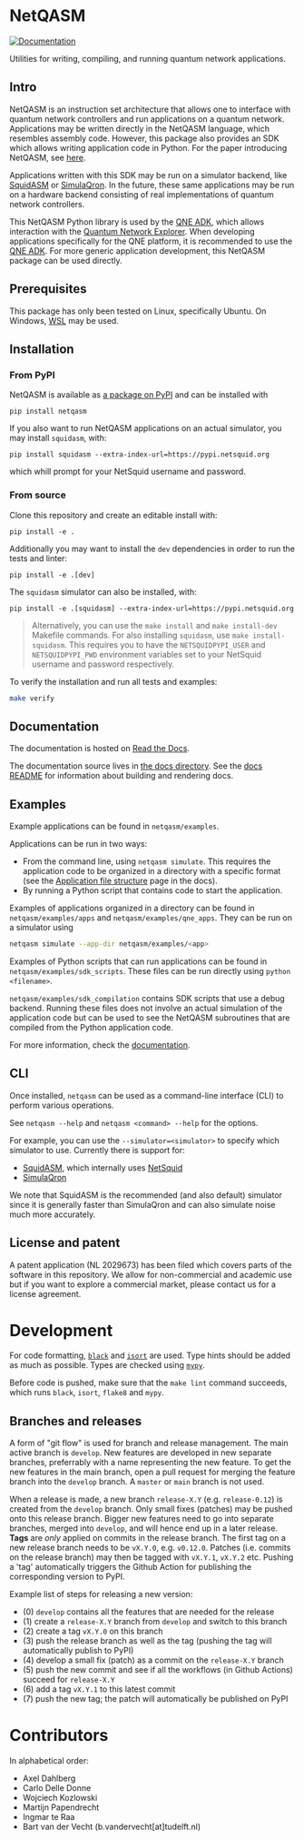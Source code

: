 # NetQASM
[![Documentation](https://readthedocs.org/projects/netqasm/badge/?version=latest)](https://netqasm.readthedocs.io/en/latest/?badge=latest)

Utilities for writing, compiling, and running quantum network applications.

## Intro
NetQASM is an instruction set architecture that allows one to interface with quantum network controllers and run applications on a quantum network. Applications may be written directly in the NetQASM language, which resembles assembly code. However, this package also provides an SDK which allows writing application code in Python.
For the paper introducing NetQASM, see [here](https://arxiv.org/abs/2111.09823).

Applications written with this SDK may be run on a simulator backend, like [SquidASM](https://github.com/QuTech-Delft/squidasm) or [SimulaQron](https://github.com/SoftwareQuTech/SimulaQron). In the future, these same applications may be run on a hardware backend consisting of real implementations of quantum network controllers.

This NetQASM Python library is used by the [QNE ADK](https://github.com/QuTech-Delft/qne-adk), which allows interaction with the [Quantum Network Explorer](https://www.quantum-network.com/). When developing applications specifically for the QNE platform, it is recommended to use the [QNE ADK](https://github.com/QuTech-Delft/qne-adk).
For more generic application development, this NetQASM package can be used directly.


## Prerequisites
This package has only been tested on Linux, specifically Ubuntu. On Windows, [WSL](https://docs.microsoft.com/en-us/windows/wsl/) may be used.

## Installation

### From PyPI
NetQASM is available as [a package on PyPI](https://pypi.org/project/netqasm/) and can be installed with
```
pip install netqasm
```

If you also want to run NetQASM applications on an actual simulator, you may install `squidasm`, with:

```
pip install squidasm --extra-index-url=https://pypi.netsquid.org
```
which whill prompt for your NetSquid username and password.

### From source
Clone this repository and create an editable install with:

```
pip install -e .
```

Additionally you may want to install the `dev` dependencies in order to run the tests and linter:

```
pip install -e .[dev]
```

The `squidasm` simulator can also be installed, with:

```
pip install -e .[squidasm] --extra-index-url=https://pypi.netsquid.org
```

> Alternatively, you can use the `make install` and `make install-dev` Makefile commands.
For also installing `squidasm`, use `make install-squidasm`.
This requires you to have the `NETSQUIDPYPI_USER` and
`NETSQUIDPYPI_PWD` environment variables set to your NetSquid username and password respectively.

To verify the installation and run all tests and examples:
```sh
make verify
```

## Documentation
The documentation is hosted on [Read the Docs](https://netqasm.readthedocs.io/en/latest/).

The documentation source lives in [the docs directory](./docs).
See the [docs README](./docs/README.md) for information about building and rendering docs.


## Examples
Example applications can be found in `netqasm/examples`.

Applications can be run in two ways:
- From the command line, using `netqasm simulate`. 
  This requires the application code to be organized in a directory with a specific format (see the [Application file structure](https://netqasm.readthedocs.io/en/latest/quickstart/file_structure.html) page in the docs).
- By running a Python script that contains code to start the application.

Examples of applications organized in a directory can be found in `netqasm/examples/apps` and `netqasm/examples/qne_apps`.
They can be run on a simulator using
```sh
netqasm simulate --app-dir netqasm/examples/<app>
```

Examples of Python scripts that can run applications can be found in `netqasm/examples/sdk_scripts`. These files can be run directly using `python <filename>`.

`netqasm/examples/sdk_compilation` contains SDK scripts that use a debug backend. Running these files does not involve an actual simulation of the application code but can be used to see the NetQASM subroutines that are compiled from the Python application code.

For more information, check the [documentation](https://netqasm.readthedocs.io/en/latest/).


## CLI
Once installed, `netqasm` can be used as a command-line interface (CLI) to perform various operations.

See `netqasm --help` and `netqasm <command> --help` for the options.

For example, you can use the `--simulator=<simulator>` to specify which simulator to use.
Currently there is support for:
* [SquidASM](https://github.com/QuTech-Delft/squidasm), which internally uses [NetSquid](https://netsquid.org/)
* [SimulaQron](http://www.simulaqron.org/)

We note that SquidASM is the recommended (and also default) simulator since it is generally faster than SimulaQron and can also simulate noise much more accurately.

## License and patent
A patent application (NL 2029673) has been filed which covers parts of the software in this
repository. We allow for non-commercial and academic use but if you want to
explore a commercial market, please contact us for a license agreement.



# Development
For code formatting, [`black`](https://github.com/psf/black) and [`isort`](https://github.com/PyCQA/isort) are used.
Type hints should be added as much as possible.
Types are checked using [`mypy`](https://github.com/python/mypy).

Before code is pushed, make sure that the `make lint` command succeeds, which runs `black`, `isort`, `flake8` and `mypy`.

## Branches and releases
A form of "git flow" is used for branch and release management. The main active branch is `develop`.
New features are developed in new separate branches, preferrably with a name representing the new feature.
To get the new features in the main branch, open a pull request for merging the feature branch into the `develop` branch.
A `master` or `main` branch is not used.

When a release is made, a new branch `release-X.Y` (e.g. `release-0.12`) is created from the `develop` branch.
Only small fixes (patches) may be pushed onto this release branch. Bigger new features need to go into separate branches, merged into `develop`, and will hence end up in a later release.
**Tags** are *only* applied on commits in the release branch. The first tag on a new release branch needs to be `vX.Y.0`, e.g. `v0.12.0`.
Patches (i.e. commits on the release branch) may then be tagged with `vX.Y.1`, `vX.Y.2` etc.
Pushing a 'tag' automatically triggers the Github Action for publishing the corresponding version to PyPI.

Example list of steps for releasing a new version:
- (0) `develop` contains all the features that are needed for the release
- (1) create a `release-X.Y` branch from `develop` and switch to this branch
- (2) create a tag `vX.Y.0` on this branch
- (3) push the release branch as well as the tag (pushing the tag will automatically publish to PyPI)
- (4) develop a small fix (patch) as a commit on the `release-X.Y` branch
- (5) push the new commit and see if all the workflows (in Github Actions) succeed for `release-X.Y`
- (6) add a tag `vX.Y.1` to this latest commit
- (7) push the new tag; the patch will automatically be published on PyPI

# Contributors
In alphabetical order:
- Axel Dahlberg
- Carlo Delle Donne
- Wojciech Kozlowski
- Martijn Papendrecht
- Ingmar te Raa
- Bart van der Vecht (b.vandervecht[at]tudelft.nl)